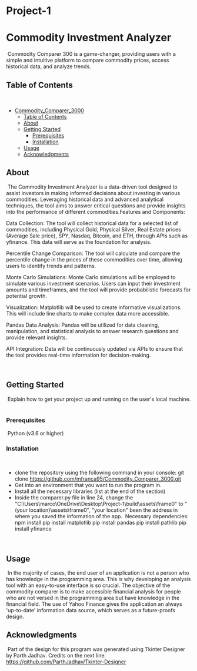 # Project-1
# Commodity Investment Analyzer
​
Commodity Comparer 300 is a game-changer, providing users with a simple and intuitive platform to compare commodity prices, access historical data, and analyze trends. 
​
## Table of Contents
​
- [Commodity_Comparer_3000](#project-name)
  - [Table of Contents](#table-of-contents)
  - [About](#about)
  - [Getting Started](#getting-started)
    - [Prerequisites](#prerequisites)
    - [Installation](#installation)
  - [Usage](#usage)
  - [Acknowledgments](#acknowledgments)
​
## About
​
The Commodity Investment Analyzer is a data-driven tool designed to assist investors in making informed decisions about investing in various commodities. Leveraging historical data and advanced analytical techniques, the tool aims to answer critical questions and provide insights into the performance of different commodities.Features and Components:

Data Collection: The tool will collect historical data for a selected list of commodities, including Physical Gold, Physical Silver, Real Estate prices (Average Sale price), SPY, Nasdaq, Bitcoin, and ETH, through APIs such as yfinance. This data will serve as the foundation for analysis.

Percentile Change Comparison: The tool will calculate and compare the percentile change in the prices of these commodities over time, allowing users to identify trends and patterns.

Monte Carlo Simulations: Monte Carlo simulations will be employed to simulate various investment scenarios. Users can input their investment amounts and timeframes, and the tool will provide probabilistic forecasts for potential growth.

Visualization: Matplotlib will be used to create informative visualizations. This will include line charts  to make complex data more accessible.

Pandas Data Analysis: Pandas will be utilized for data cleaning, manipulation, and statistical analysis to answer research questions and provide relevant insights.

API Integration: Data will be continuously updated via APIs to ensure that the tool provides real-time information for decision-making.


​
## Getting Started
​
Explain how to get your project up and running on the user's local machine.
​
### Prerequisites
​​
Python (v3.6 or higher)
​
### Installation
​
- clone the repository using the following command in your console: git clone https://github.com/mfranca95/Commodity_Comparer_3000.git
- Get into an environment that you want to run the program in.
- Install all the necessary libraries (list at the end of the section)
- Inside the comparer.py file in line 24, change the "C:\Users\marco\OneDrive\Desktop\Project-1\build\assets\frame0" to "(your location)\assets\frame0", "your location" been the address in where you saved the information of the app.
​​
Necessary dependencies:
​
​npm install 
pip install matplotlib
pip install pandas
pip install pathlib
pip install yfinance

​
## Usage
​
In the majority of cases, the end user of an application is not a person who has knowledge in the programming area. This is why developing an analysis tool with an easy-to-use interface is so crucial.
The objective of the commodity comparer is to make accessible financial analysis for people who are not versed in the programming area but have knowledge in the financial field.
The use of Yahoo Finance gives the application an always 'up-to-date' information data source, which serves as a future-proofs design.

## Acknowledgments
​
Part of the design for this program was generated using Tkinter Designer by Parth Jadhav. Credits on the next line.
https://github.com/ParthJadhav/Tkinter-Designer












